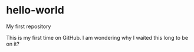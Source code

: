 # hello-world
My first repository

This is my first time on GitHub. I am wondering why I waited this long to be on it?
